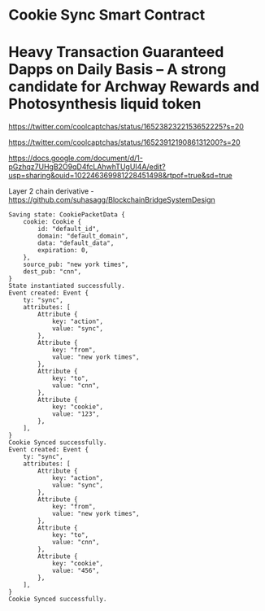# Cookie Sync Smart Contract
# Heavy Transaction Guaranteed Dapps on Daily Basis – A strong candidate for Archway Rewards and Photosynthesis liquid token

https://twitter.com/coolcaptchas/status/1652382322153652225?s=20

https://twitter.com/coolcaptchas/status/1652391219086131200?s=20

https://docs.google.com/document/d/1-pGzhqz7UHgB2O9qD4fcLAhwhTUgUI4A/edit?usp=sharing&ouid=102246369981228451498&rtpof=true&sd=true

Layer 2 chain derivative - https://github.com/suhasagg/BlockchainBridgeSystemDesign

```
Saving state: CookiePacketData {
    cookie: Cookie {
        id: "default_id",
        domain: "default_domain",
        data: "default_data",
        expiration: 0,
    },
    source_pub: "new york times",
    dest_pub: "cnn",
}
State instantiated successfully.
Event created: Event {
    ty: "sync",
    attributes: [
        Attribute {
            key: "action",
            value: "sync",
        },
        Attribute {
            key: "from",
            value: "new york times",
        },
        Attribute {
            key: "to",
            value: "cnn",
        },
        Attribute {
            key: "cookie",
            value: "123",
        },
    ],
}
Cookie Synced successfully.
Event created: Event {
    ty: "sync",
    attributes: [
        Attribute {
            key: "action",
            value: "sync",
        },
        Attribute {
            key: "from",
            value: "new york times",
        },
        Attribute {
            key: "to",
            value: "cnn",
        },
        Attribute {
            key: "cookie",
            value: "456",
        },
    ],
}
Cookie Synced successfully.
```
